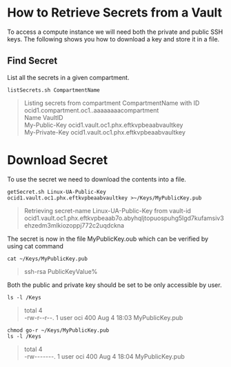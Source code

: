 # How to Retrieve Secrets from a Vault
To access a compute instance we will need both the private and public SSH keys.
The following shows you how to download a key and store it in a file.
## Find Secret
List all the secrets in a given compartment.
```
listSecrets.sh CompartmentName
````
> Listing secrets from compartment CompartmentName with ID ocid1.compartment.oc1..aaaaaaaacompartment<br/>
> Name    VaultID<br/>
> My-Public-Key     ocid1.vault.oc1.phx.eftkvpbeaabvaultkey<br/>
> My-Private-Key    ocid1.vault.oc1.phx.eftkvpbeaabvaultkey
# Download Secret
To use the secret we need to download the contents into a file.
````
getSecret.sh Linux-UA-Public-Key ocid1.vault.oc1.phx.eftkvpbeaabvaultkey >~/Keys/MyPublicKey.pub
````
> Retrieving secret-name Linux-UA-Public-Key from vault-id ocid1.vault.oc1.phx.eftkvpbeaab7o.abyhqljtopuospuhg5lgd7kufamsiv3ehzedm3mlkiozoppj772c2uqdckna

The secret is now in the file MyPublicKey.oub which can be verified by using cat command
````
cat ~/Keys/MyPublicKey.pub
````
> ssh-rsa PublicKeyValue%

Both the public and private key should be set to be only accessible by user.
````
ls -l /Keys
````
> total 4<br/>
-rw-r--r--. 1 user oci 400 Aug  4 18:03 MyPublicKey.pub
````
chmod go-r ~/Keys/MyPublicKey.pub
ls -l /Keys
````
> total 4<br/>
-rw-------. 1 user oci 400 Aug  4 18:04 MyPublicKey.pub
